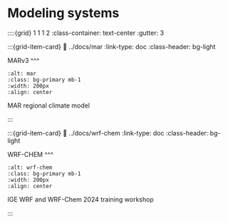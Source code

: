 # Modeling systems


::::{grid} 1 1 1 2
:class-container: text-center 
:gutter: 3

:::{grid-item-card} 
:link: ../docs/mar
:link-type: doc
:class-header: bg-light

MARv3
^^^
```{image} ../images/mar.png
:alt: mar
:class: bg-primary mb-1
:width: 200px
:align: center
```

MAR regional climate model

:::


:::{grid-item-card} 
:link: ../docs/wrf-chem
:link-type: doc
:class-header: bg-light

WRF-CHEM
^^^
```{image} ../images/wrf-chem.jpg
:alt: wrf-chem
:class: bg-primary mb-1
:width: 200px
:align: center
```

IGE WRF and WRF-Chem 2024 training workshop

:::




